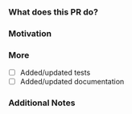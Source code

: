 <!--
PLEASE READ THIS MESSAGE.

Documentation fixes or enhancements:
- for Traefik v2: use branch v2.9
- for Traefik v3: use branch master

Bug fixes:
- for Traefik v2: use branch v2.9
- for Traefik v3: use branch master

Enhancements:
- for Traefik v2: we only accept bug fixes
- for Traefik v3: use branch master

HOW TO WRITE A GOOD PULL REQUEST? https://doc.traefik.io/traefik/contributing/submitting-pull-requests/

-->

### What does this PR do?

<!-- A brief description of the change being made with this pull request. -->


### Motivation

<!-- What inspired you to submit this pull request? -->


### More

- [ ] Added/updated tests
- [ ] Added/updated documentation

### Additional Notes

<!-- Anything else we should know when reviewing? -->
